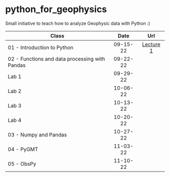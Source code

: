# python_for_geophysics

Small initiative to teach how to analyze Geophysic data with Python :)


| Class | Date | Url |
|-------|:----:|:---:|
| 01 - Introduction to Python  |  09-15-22    | [Lecture 1](https://colab.research.google.com/drive/12pdNLDznKf1AYZutF0k6UOwifq91pERV?authuser=2#scrollTo=6a6dbc63-36d5-43e8-8291-9a84037fb859)     |
| 02 - Functions and data processing with Pandas      |  09-22-22    |     |
| Lab 1      | 09-29-22     |     |
| Lab 2      | 10-06-22     |     |
| Lab 3      | 10-13-22     |     |
| Lab 4      | 10-20-22     |     |
| 03 - Numpy and Pandas      | 10-27-22     |     |
| 04 - PyGMT      | 11-03-22     |     |
| 05 - ObsPy      | 11-10-22     |     |
